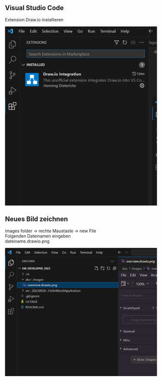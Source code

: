 ## Visual Studio Code

Extension Draw.io installieren

![TestImage](images/installExtensionDraw.png)


## Neues Bild zeichnen <br>
images folder -> rechte Maustaste -> new File <br>
Folgenden Dateinamen eingeben <br>
dateiname.drawio.png

![TestImage](images/createPictureVisualStudioCode.png)